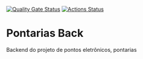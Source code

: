 [![Quality Gate Status](https://sonarcloud.io/api/project_badges/measure?project=victorfconti_pontarias-back&metric=alert_status)](https://sonarcloud.io/dashboard?id=victorfconti_pontarias-back)
[![Actions Status](https://github.com/victorfconti/pontarias-back/workflows/Node%20CI/badge.svg)](https://github.com/{owner}/{repo}/actions)

# Pontarias Back

Backend do projeto de pontos eletrônicos, pontarias
